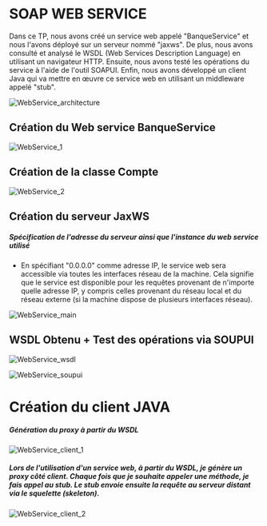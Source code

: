 # SOAP WEB SERVICE

Dans ce TP, nous avons créé un service web appelé "BanqueService" et nous l'avons déployé sur un serveur nommé "jaxws". De plus, nous avons consulté et analysé le WSDL (Web Services Description Language) en utilisant un navigateur HTTP. Ensuite, nous avons testé les opérations du service à l'aide de l'outil SOAPUI. Enfin, nous avons développé un client Java qui va mettre en œuvre ce service web en utilisant un middleware appelé "stub".

![WebService_architecture](https://github.com/Musta1Pha/SOAP_WebService/assets/91842692/9ff51146-3179-4927-ab24-aef5a8e69e8b)


<h2>Création du Web service BanqueService</h2>

![WebService_1](https://github.com/Musta1Pha/SOAP_WebService/assets/91842692/e2da1ea6-ed53-474d-874f-af0492d42373)

<h2>Création de la classe Compte</h2>

![WebService_2](https://github.com/Musta1Pha/SOAP_WebService/assets/91842692/535ec9ed-8616-4d4f-95b5-cba8812d2507)

<h2>Création du serveur JaxWS</h2><h5>Spécification de l'adresse du serveur ainsi que l'instance du web service utilisé</h5>
  
  - En spécifiant "0.0.0.0" comme adresse IP, le service web sera accessible via toutes les interfaces réseau de la machine. Cela signifie que le service est disponible pour les requêtes provenant de n'importe quelle adresse IP, y compris celles provenant du réseau local      et du réseau externe (si la machine dispose de plusieurs interfaces réseau).
    
  ![WebService_main](https://github.com/Musta1Pha/SOAP_WebService/assets/91842692/7a2f7b8d-0e7a-4234-872d-5f9ea7ea4384)

<h2>WSDL Obtenu + Test des opérations via SOUPUI</h2>

![WebService_wsdl](https://github.com/Musta1Pha/SOAP_WebService/assets/91842692/f0b42dc1-98e4-4aef-8bc0-6c80ebacfbc4)

![WebService_soupui](https://github.com/Musta1Pha/SOAP_WebService/assets/91842692/a4da30ae-de06-4994-9548-2cf89d87c1be)

<h1>Création du client JAVA</h1>
<h5>Génération du proxy à partir du WSDL</h5>

![WebService_client_1](https://github.com/Musta1Pha/SOAP_WebService/assets/91842692/f15a7312-2ba5-4f0f-a284-2deb530df10f)

<h5>Lors de l'utilisation d'un service web, à partir du WSDL, je génère un proxy côté client. Chaque fois que je souhaite appeler une méthode, je fais appel au stub. Le stub envoie ensuite la requête au serveur distant via le squelette (skeleton).</h5>

![WebService_client_2](https://github.com/Musta1Pha/SOAP_WebService/assets/91842692/f6bc8639-e3c4-479c-aefb-d8b8701a893a)
